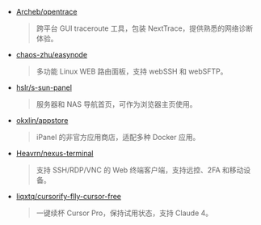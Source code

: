 - [Archeb/opentrace](https://github.com/Archeb/opentrace)  
  > 跨平台 GUI traceroute 工具，包装 NextTrace，提供熟悉的网络诊断体验。

- [chaos-zhu/easynode](https://github.com/chaos-zhu/easynode)  
  > 多功能 Linux WEB 路由面板，支持 webSSH 和 webSFTP。

- [hslr/s-sun-panel](https://github.com/hslr/s-sun-panel)  
  > 服务器和 NAS 导航首页，可作为浏览器主页使用。

- [okxlin/appstore](https://github.com/okxlin/appstore)  
  > iPanel 的非官方应用商店，适配多种 Docker 应用。

- [Heavrn/nexus-terminal](https://github.com/Heavrn/nexus-terminal)  
  > 支持 SSH/RDP/VNC 的 Web 终端客户端，支持远控、2FA 和移动设备。

- [liqxtq/cursorify-flly-cursor-free](https://github.com/liqxtq/cursorify-flly-cursor-free)  
  > 一键续杯 Cursor Pro，保持试用状态，支持 Claude 4。
